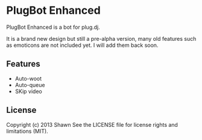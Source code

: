 # PlugBot Enhanced

PlugBot Enhanced is a bot for plug.dj.

It is a brand new design but still a pre-alpha version, many old features
such as emoticons are not included yet. I will add them back soon.

## Features

- Auto-woot
- Auto-queue
- SKip video

## License

Copyright (c) 2013  Shawn
See the LICENSE file for license rights and limitations (MIT).
